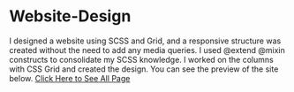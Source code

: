 # Website-Design
I designed a website using SCSS and Grid, and a responsive structure was created without the need to add any media queries. I used @extend @mixin constructs to consolidate my SCSS knowledge. I worked on the columns with CSS Grid and created the design. You can see the preview of the site below.
[Click Here to See All Page](https://ironstone-a.github.io/WEBSITE-PAGE-DESIGN/)
